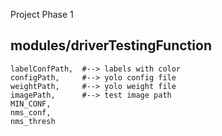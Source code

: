 Project Phase 1

## modules/driverTestingFunction

```
labelConfPath,  #--> labels with color
configPath,     #--> yolo config file
weightPath,     #--> yolo weight file
imagePath,      #--> test image path
MIN_CONF,
nms_conf, 
nms_thresh 
```
